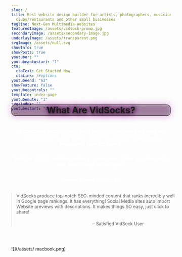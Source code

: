 ```yaml
---
slug: /
title: Best website design builder for artists, photographers, musicians,
  clubs/restaurants and other small businesses
tagline: Next-Gen Multimedia Websites
featuredImage: /assets/vidsock-promo.jpg
secondaryImage: /assets/secondary-image.jpg
underlayImage: /assets/transparent.png
svgImage: /assets/null.svg
showInfo: true
showPosts: true
youtuber: ""
youtubeautostart: "1"
cta:
  ctaText: Get Started Now
  ctaLink: /#options
youtubeend: "63"
showFeature: false
youtubecontrols: ""
template: index-page
youtubemute: "1"
svgzindex: ""
youtubestart: "33"
---
```

<h2 class="title1 txtshadow-header" style="font-weight:bold; font-size:200%; background:rgba(0,0,0,0.30); padding:0; margin:0 auto; border-radius:12px; text-align:center;
filter: drop-shadow(0px 0px 10px #ad04a5); text-shadow:2px 2px 10px #222; margin-top:-50px; display:block; justify-content:center; align-self:center; border:1px solid #000;">
What Are VidSocks?</h2>

<br />
<h3 class="" style="color:#fff; font-weight:bold; font-size:115%; margin:1rem 0; text-align:center; padding:5px; border-radius:12px;">
A complete website/app platform with multimedia blog and customizable home page, about and contact pages with integrated contact forms. </h3>

<!-- <h3 class="" style="color:#fff; font-weight:bold; font-size:115%; margin:1rem 0; text-align:center; padding:5px; border-radius:12px;">
Web Apps featuring layered multimedia (animation, photos, video, and audio) crafted to give a whole new experience.
</h3> -->

<h3 class="" style="color:#fff; font-weight:bold; font-size:115%; margin:1rem 0; text-align:center; padding:5px; border-radius:12px;"> Built for artists, photographers, musicians, clubs &amp; restaurants and other small businesses.

</h3>

<h3 class="" style="color:#fff; font-weight:bold; font-size:115%; text-align:center;" >Google Loves VidSocks!</h3>

<blockquote className="frontquote" style="width:100%; margin:2rem auto;">
<p>VidSocks produce top-notch SEO-minded content that ranks incredibly well in Google page rankings. It has everything! Social Media sites auto import Website previews with descriptions. It makes things SO easy, just click to share!  </p>

<div style="text-align:right; margin-right:20%; margin-top:20px;"> – Satisfied VidSock User
</div></blockquote>

<!-- <h4 class="" style="color:#fff; font-weight:bold; font-size:112%; text-align:center;" >Max Content - Reduce Times - Increase SEO</h4> -->

<br />

![](/assets/ macbook.png)